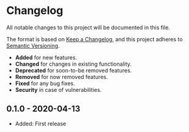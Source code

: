 # Changelog
All notable changes to this project will be documented in this file.

The format is based on [Keep a Changelog](https://keepachangelog.com/en/1.0.0/),
and this project adheres to [Semantic Versioning](https://semver.org/spec/v2.0.0.html).

*  **Added** for new features.
*  **Changed** for changes in existing functionality.
*  **Deprecated** for soon-to-be removed features.
*  **Removed** for now removed features.
*  **Fixed** for any bug fixes.
*  **Security** in case of vulnerabilities.

## 0.1.0 - 2020-04-13
* Added: First release